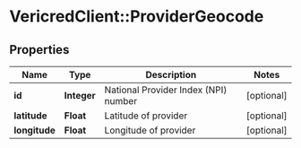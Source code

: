 # VericredClient::ProviderGeocode

## Properties
Name | Type | Description | Notes
------------ | ------------- | ------------- | -------------
**id** | **Integer** | National Provider Index (NPI) number | [optional] 
**latitude** | **Float** | Latitude of provider | [optional] 
**longitude** | **Float** | Longitude of provider | [optional] 


